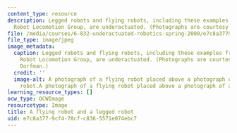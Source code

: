 ```yaml
---
content_type: resource
description: Legged robots and flying robots, including these examples from the MIT
  Robot Locomotion Group, are underactuated. (Photographs are courtesy of Jason Dorfman.)
file: /media/courses/6-832-underactuated-robotics-spring-2009/e7c8a3779cf478cfc8365571e074ebc7_6-832s09.jpg
file_type: image/jpeg
image_metadata:
  caption: Legged robots and flying robots, including these examples from the MIT
    Robot Locomotion Group, are underactuated. (Photographs are courtesy of Jason
    Dorfman.)
  credit: ''
  image-alt: A photograph of a flying robot placed above a photograph of a legged
    robot.A photograph of a flying robot placed above a photograph of a legged robot.
learning_resource_types: []
ocw_type: OCWImage
resourcetype: Image
title: A flying robot and a legged robot
uid: e7c8a377-9cf4-78cf-c836-5571e074ebc7
---
```

